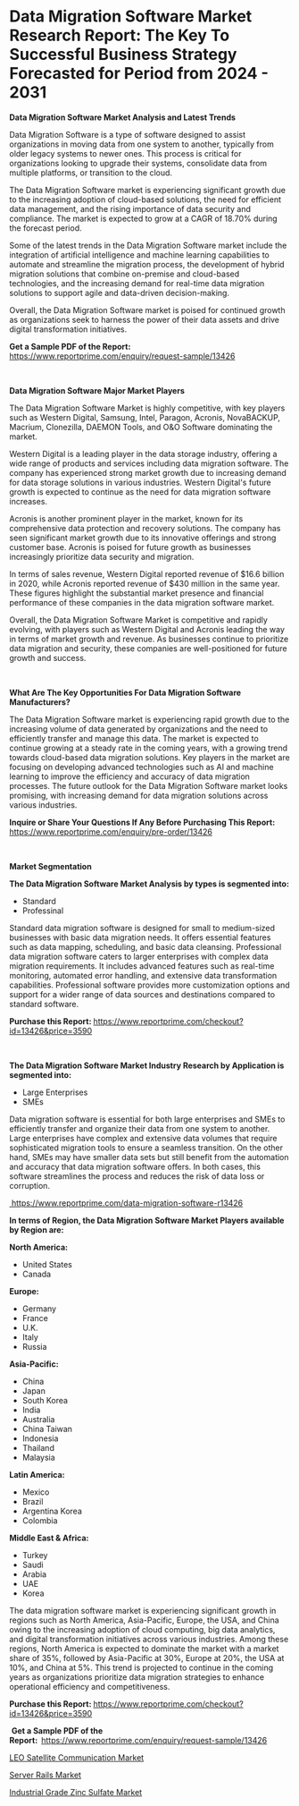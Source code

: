 <p><h1>Data Migration Software Market Research Report: The Key To Successful Business Strategy Forecasted for Period from 2024 - 2031</h1></p><p><strong>Data Migration Software Market Analysis and Latest Trends</strong></p>
<p><p>Data Migration Software is a type of software designed to assist organizations in moving data from one system to another, typically from older legacy systems to newer ones. This process is critical for organizations looking to upgrade their systems, consolidate data from multiple platforms, or transition to the cloud.</p><p>The Data Migration Software market is experiencing significant growth due to the increasing adoption of cloud-based solutions, the need for efficient data management, and the rising importance of data security and compliance. The market is expected to grow at a CAGR of 18.70% during the forecast period.</p><p>Some of the latest trends in the Data Migration Software market include the integration of artificial intelligence and machine learning capabilities to automate and streamline the migration process, the development of hybrid migration solutions that combine on-premise and cloud-based technologies, and the increasing demand for real-time data migration solutions to support agile and data-driven decision-making.</p><p>Overall, the Data Migration Software market is poised for continued growth as organizations seek to harness the power of their data assets and drive digital transformation initiatives.</p></p>
<p><strong>Get a Sample PDF of the Report:&nbsp;</strong> <a href="https://www.reportprime.com/enquiry/request-sample/13426">https://www.reportprime.com/enquiry/request-sample/13426</a></p>
<p>&nbsp;</p>
<p><strong>Data Migration Software Major Market Players</strong></p>
<p><p>The Data Migration Software Market is highly competitive, with key players such as Western Digital, Samsung, Intel, Paragon, Acronis, NovaBACKUP, Macrium, Clonezilla, DAEMON Tools, and O&O Software dominating the market. </p><p>Western Digital is a leading player in the data storage industry, offering a wide range of products and services including data migration software. The company has experienced strong market growth due to increasing demand for data storage solutions in various industries. Western Digital's future growth is expected to continue as the need for data migration software increases.</p><p>Acronis is another prominent player in the market, known for its comprehensive data protection and recovery solutions. The company has seen significant market growth due to its innovative offerings and strong customer base. Acronis is poised for future growth as businesses increasingly prioritize data security and migration.</p><p>In terms of sales revenue, Western Digital reported revenue of $16.6 billion in 2020, while Acronis reported revenue of $430 million in the same year. These figures highlight the substantial market presence and financial performance of these companies in the data migration software market.</p><p>Overall, the Data Migration Software Market is competitive and rapidly evolving, with players such as Western Digital and Acronis leading the way in terms of market growth and revenue. As businesses continue to prioritize data migration and security, these companies are well-positioned for future growth and success.</p></p>
<p>&nbsp;</p>
<p><strong>What Are The Key Opportunities For Data Migration Software Manufacturers?</strong></p>
<p><p>The Data Migration Software market is experiencing rapid growth due to the increasing volume of data generated by organizations and the need to efficiently transfer and manage this data. The market is expected to continue growing at a steady rate in the coming years, with a growing trend towards cloud-based data migration solutions. Key players in the market are focusing on developing advanced technologies such as AI and machine learning to improve the efficiency and accuracy of data migration processes. The future outlook for the Data Migration Software market looks promising, with increasing demand for data migration solutions across various industries.</p></p>
<p><strong>Inquire or Share Your Questions If Any Before Purchasing This Report:</strong> <a href="https://www.reportprime.com/enquiry/pre-order/13426">https://www.reportprime.com/enquiry/pre-order/13426</a></p>
<p>&nbsp;</p>
<p><strong>Market Segmentation</strong></p>
<p><strong>The Data Migration Software Market Analysis by types is segmented into:</strong></p>
<p><ul><li>Standard</li><li>Professinal</li></ul></p>
<p><p>Standard data migration software is designed for small to medium-sized businesses with basic data migration needs. It offers essential features such as data mapping, scheduling, and basic data cleansing. Professional data migration software caters to larger enterprises with complex data migration requirements. It includes advanced features such as real-time monitoring, automated error handling, and extensive data transformation capabilities. Professional software provides more customization options and support for a wider range of data sources and destinations compared to standard software.</p></p>
<p><strong>Purchase this Report:&nbsp;</strong><a href="https://www.reportprime.com/checkout?id=13426&price=3590">https://www.reportprime.com/checkout?id=13426&price=3590</a></p>
<p>&nbsp;</p>
<p><strong>The Data Migration Software Market Industry Research by Application is segmented into:</strong></p>
<p><ul><li>Large Enterprises</li><li>SMEs</li></ul></p>
<p><p>Data migration software is essential for both large enterprises and SMEs to efficiently transfer and organize their data from one system to another. Large enterprises have complex and extensive data volumes that require sophisticated migration tools to ensure a seamless transition. On the other hand, SMEs may have smaller data sets but still benefit from the automation and accuracy that data migration software offers. In both cases, this software streamlines the process and reduces the risk of data loss or corruption.</p></p>
<p><a href="https://www.reportprime.com/data-migration-software-r13426">&nbsp;https://www.reportprime.com/data-migration-software-r13426</a></p>
<p><strong>In terms of Region, the Data Migration Software Market Players available by Region are:</strong></p>
<p>
    <p> <strong> North America: </strong>
        <ul>
            <li>United States</li>
            <li>Canada</li>
        </ul>
        </p> 
    <p> <strong> Europe: </strong>
        <ul>
            <li>Germany</li>
            <li>France</li>
            <li>U.K.</li>
            <li>Italy</li>
            <li>Russia</li>
        </ul>
        </p> 
    <p> <strong> Asia-Pacific: </strong>
        <ul>
            <li>China</li>
            <li>Japan</li>
            <li>South Korea</li>
            <li>India</li>
            <li>Australia</li>
            <li>China Taiwan</li>
            <li>Indonesia</li>
            <li>Thailand</li>
            <li>Malaysia</li>
        </ul>
        </p> 
    <p> <strong> Latin America: </strong>
        <ul>
            <li>Mexico</li>
            <li>Brazil</li>
            <li>Argentina Korea</li>
            <li>Colombia</li>
        </ul>
        </p> 
    <p> <strong> Middle East & Africa: </strong>
        <ul>
            <li>Turkey</li>
            <li>Saudi</li>
            <li>Arabia</li>
            <li>UAE</li>
            <li>Korea</li>
        </ul>
    </p>
    </p>
<p><p>The data migration software market is experiencing significant growth in regions such as North America, Asia-Pacific, Europe, the USA, and China owing to the increasing adoption of cloud computing, big data analytics, and digital transformation initiatives across various industries. Among these regions, North America is expected to dominate the market with a market share of 35%, followed by Asia-Pacific at 30%, Europe at 20%, the USA at 10%, and China at 5%. This trend is projected to continue in the coming years as organizations prioritize data migration strategies to enhance operational efficiency and competitiveness.</p></p>
<p><strong>Purchase this Report: </strong><a href="https://www.reportprime.com/checkout?id=13426&price=3590">https://www.reportprime.com/checkout?id=13426&price=3590</a></p>
<p>&nbsp;<strong>Get a Sample PDF of the Report:&nbsp;&nbsp;</strong><a href="https://www.reportprime.com/enquiry/request-sample/13426">https://www.reportprime.com/enquiry/request-sample/13426</a></p>
<p><strong></strong></p>
<p><p><a href="https://issuu.com/reportprime-2/docs/leo-satellite-communication-market-size-2030.pptx">LEO Satellite Communication Market</a></p><p><a href="https://github.com/sofayahoo2023/Market-Research-Report-List-5/blob/main/server-rails-market.md">Server Rails Market</a></p><p><a href="https://view.publitas.com/reportprime-1/industrial-grade-zinc-sulfate-market-outlook-and-forecast-from-2024-to-2031/">Industrial Grade Zinc Sulfate Market</a></p></p>